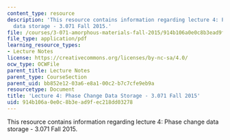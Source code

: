 ```yaml
---
content_type: resource
description: 'This resource contains information regarding lecture 4: Phase change
  data storage - 3.071 Fall 2015.'
file: /courses/3-071-amorphous-materials-fall-2015/914b106a0e0c8b3ead9fec218dd03278_MIT3_071F15_Lecture4.pdf
file_type: application/pdf
learning_resource_types:
- Lecture Notes
license: https://creativecommons.org/licenses/by-nc-sa/4.0/
ocw_type: OCWFile
parent_title: Lecture Notes
parent_type: CourseSection
parent_uid: bb852e12-03a6-e8a1-00c2-b7c7cfe9eb9a
resourcetype: Document
title: 'Lecture 4: Phase Change Data Storage - 3.071 Fall 2015'
uid: 914b106a-0e0c-8b3e-ad9f-ec218dd03278
---
```

This resource contains information regarding lecture 4: Phase change data storage - 3.071 Fall 2015.